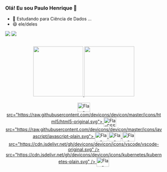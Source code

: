 ### Olá! Eu sou Paulo Henrique 👋

- 🌱 Estudando para Ciência de Dados ...
- 😄 ele/deles

<div>  
  <a href = "mailto:phv1x@hotmail.com"><img src="https://img.shields.io/badge/-Gmail-%23333?style=for-the-badge&logo=gmail&logoColor=white" target="_blank"></a>
  <a href="https://www.linkedin.com/in/paulo-henrique-torrezani-nogueira-76205516b/" target="_blank"><img src="https://img.shields.io/badge/-LinkedIn-%230077B5?style=for-the-badge&logo=linkedin&logoColor=white" target="_blank"></a> 
</div>
 
##
<div align="center">
  <a href="https://github.com/phtnogueira">
  <img height="160em" src="https://github-readme-stats-flaventurini.vercel.app/api?username=flaventurini&show_icons=true&theme=tokyonight&include_all_commits=true&count_private=true"/>
  <img height="160em" src="https://github-readme-stats-flaventurini.vercel.app/api/top-langs/?username=flaventurini&layout=compact&langs_count=8&theme=tokyonight&hide=swift"/>
</div>
<div style="display: inline_block" align="center"><br>
  <img align="center" alt="Fla-HTML" height="30" width="40"/> src="https://raw.githubusercontent.com/devicons/devicon/master/icons/html5/html5-original.svg">
  <img align="center" alt="Fla-CSS" height="30" width="40"/>  src="https://raw.githubusercontent.com/devicons/devicon/master/icons/javascript/javascript-plain.svg">
  <img align="center" alt="Fla-Python" height="30" width="40" />
  <img align="center" alt="Fla-Wordpress" height="30" width="40" />
  <img align="center" alt="Fla-VsCode" height="30" width="40" /> src="https://cdn.jsdelivr.net/gh/devicons/devicon/icons/vscode/vscode-original.svg" />
 src="https://cdn.jsdelivr.net/gh/devicons/devicon/icons/kubernetes/kubernetes-plain.svg" />
  <img align="center" alt="Fla-MySQL" height="30" width="40"/>      
  
</div>

